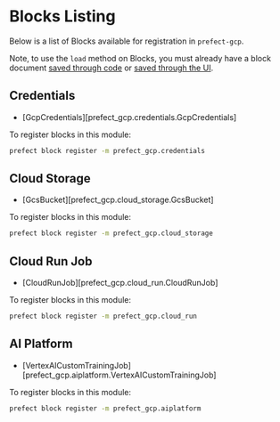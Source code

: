 # Blocks Listing
Below is a list of Blocks available for registration in `prefect-gcp`.

Note, to use the `load` method on Blocks, you must already have a block document [saved through code](https://orion-docs.prefect.io/concepts/blocks/#saving-blocks) or [saved through the UI](https://orion-docs.prefect.io/ui/blocks/).

## Credentials
- [GcpCredentials][prefect_gcp.credentials.GcpCredentials]

To register blocks in this module:
```bash
prefect block register -m prefect_gcp.credentials
```

## Cloud Storage
- [GcsBucket][prefect_gcp.cloud_storage.GcsBucket]

To register blocks in this module:
```bash
prefect block register -m prefect_gcp.cloud_storage
```

## Cloud Run Job
- [CloudRunJob][prefect_gcp.cloud_run.CloudRunJob]

To register blocks in this module:
```bash
prefect block register -m prefect_gcp.cloud_run
```

## AI Platform
- [VertexAICustomTrainingJob][prefect_gcp.aiplatform.VertexAICustomTrainingJob]

To register blocks in this module:
```bash
prefect block register -m prefect_gcp.aiplatform
```
